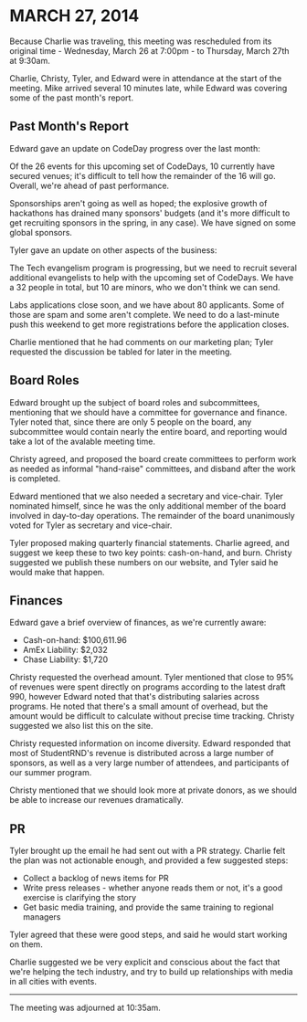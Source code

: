 # MARCH 27, 2014

Because Charlie was traveling, this meeting was rescheduled from its original time - Wednesday, March 26 at 7:00pm - to Thursday, March 27th at 9:30am.

Charlie, Christy, Tyler, and Edward were in attendance at the start of the meeting. Mike arrived several 10 minutes late, while Edward was covering some of the past month's report.

## Past Month's Report

Edward gave an update on CodeDay progress over the last month:

Of the 26 events for this upcoming set of CodeDays, 10 currently have secured venues; it's difficult to tell how the remainder of the 16 will go.  Overall, we're ahead of past performance.

Sponsorships aren't going as well as hoped; the explosive growth of hackathons has drained many sponsors' budgets (and it's more difficult to get recruiting sponsors in the spring, in any case). We have signed on some global sponsors.

Tyler gave an update on other aspects of the business:

The Tech evangelism program is progressing, but we need to recruit several additional evangelists to help with the upcoming set of CodeDays. We have a 32 people in total, but 10 are minors, who we don't think we can send.

Labs applications close soon, and we have about 80 applicants. Some of those are spam and some aren't complete. We need to do a last-minute push this weekend to get more registrations before the application closes.

Charlie mentioned that he had comments on our marketing plan; Tyler requested the discussion be tabled for later in the meeting.

## Board Roles

Edward brought up the subject of board roles and subcommittees, mentioning that we should have a committee for governance and finance. Tyler noted that, since there are only 5 people on the board, any subcommittee would contain nearly the entire board, and reporting would take a lot of the avalable meeting time.

Christy agreed, and proposed the board create committees to perform work as needed as informal "hand-raise" committees, and disband after the work is completed.

Edward mentioned that we also needed a secretary and vice-chair. Tyler nominated himself, since he was the only additional member of the board involved in day-to-day operations. The remainder of the board unanimously voted for Tyler as secretary and vice-chair.

Tyler proposed making quarterly financial statements. Charlie agreed, and suggest we keep these to two key points: cash-on-hand, and burn. Christy suggested we publish these numbers on our website, and Tyler said he would make that happen.

## Finances

Edward gave a brief overview of finances, as we're currently aware:

- Cash-on-hand: $100,611.96
- AmEx Liability: $2,032
- Chase Liability: $1,720

Christy requested the overhead amount. Tyler mentioned that close to 95% of revenues were spent directly on programs according to the latest draft 990, however Edward noted that that's distributing salaries across programs. He noted that there's a small amount of overhead, but the amount would be difficult to calculate without precise time tracking. Christy suggested we also list this on the site.

Christy requested information on income diversity. Edward responded that most of StudentRND's revenue is distributed across a large number of sponsors, as well as a very large number of attendees, and participants of our summer program.

Christy mentioned that we should look more at private donors, as we should be able to increase our revenues dramatically.

## PR

Tyler brought up the email he had sent out with a PR strategy. Charlie felt the plan was not actionable enough, and provided a few suggested steps:

- Collect a backlog of news items for PR
- Write press releases - whether anyone reads them or not, it's a good exercise is clarifying the story
- Get basic media training, and provide the same training to regional managers

Tyler agreed that these were good steps, and said he would start working on them.

Charlie suggested we be very explicit and conscious about the fact that we're helping the tech industry, and try to build up relationships with media in all cities with events.

---- 

The meeting was adjourned at 10:35am.